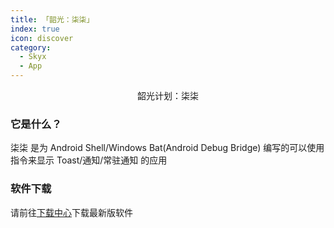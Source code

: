 ```yaml
---
title: 「韶光：柒柒」
index: true
icon: discover
category:
  - Skyx
  - App
---
```


<div align="center">韶光计划：柒柒</div>

### 它是什么？
柒柒 是为 Android Shell/Windows Bat(Android Debug Bridge) 编写的可以使用指令来显示 Toast/通知/常驻通知 的应用

### 软件下载
请前往[下载中心](/file.html)下载最新版软件